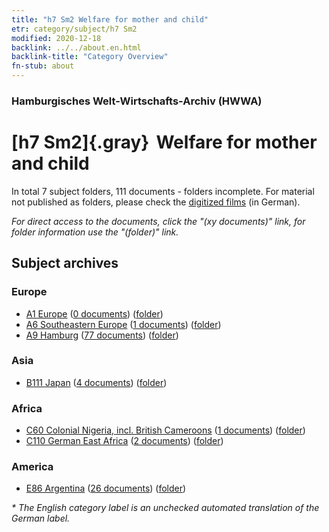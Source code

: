 ```yaml
---
title: "h7 Sm2 Welfare for mother and child"
etr: category/subject/h7 Sm2
modified: 2020-12-18
backlink: ../../about.en.html
backlink-title: "Category Overview"
fn-stub: about
---
```


### Hamburgisches Welt-Wirtschafts-Archiv (HWWA)
# [h7 Sm2]{.gray}&#8201; Welfare for mother and child&#160; 





In total 7 subject folders, 111 documents - folders incomplete.
For material not published as folders, please check the [digitized films](/film/h1_sh) (in German).

_For direct access to the documents, click the "(xy documents)" link, for folder information use the "(folder)" link._

## Subject archives



### Europe

- [A1 Europe](../../../geo/about.en.html#A1) (<a href="https://dfg-viewer.de/show/?tx_dlf[id]=https://pm20.zbw.eu/mets/sh/1408xx/140892/1446xx/144681/public.mets.en.xml" target="_blank">0 documents</a>) ([folder](http://purl.org/pressemappe20/folder/sh/140892,144681))
- [A6 Southeastern Europe](../../../geo/about.en.html#A6) (<a href="https://dfg-viewer.de/show/?tx_dlf[id]=https://pm20.zbw.eu/mets/sh/1409xx/140900/1446xx/144681/public.mets.en.xml" target="_blank">1 documents</a>) ([folder](http://purl.org/pressemappe20/folder/sh/140900,144681))
- [A9 Hamburg](../../../geo/about.en.html#A9) (<a href="https://dfg-viewer.de/show/?tx_dlf[id]=https://pm20.zbw.eu/mets/sh/1409xx/140905/1446xx/144681/public.mets.en.xml" target="_blank">77 documents</a>) ([folder](http://purl.org/pressemappe20/folder/sh/140905,144681))

### Asia

- [B111 Japan](../../../geo/about.en.html#B111) (<a href="https://dfg-viewer.de/show/?tx_dlf[id]=https://pm20.zbw.eu/mets/sh/1412xx/141272/1446xx/144681/public.mets.en.xml" target="_blank">4 documents</a>) ([folder](http://purl.org/pressemappe20/folder/sh/141272,144681))

### Africa

- [C60 Colonial Nigeria, incl. British Cameroons](../../../geo/about.en.html#C60) (<a href="https://dfg-viewer.de/show/?tx_dlf[id]=https://pm20.zbw.eu/mets/sh/1414xx/141409/1446xx/144681/public.mets.en.xml" target="_blank">1 documents</a>) ([folder](http://purl.org/pressemappe20/folder/sh/141409,144681))
- [C110 German East Africa](../../../geo/about.en.html#C110) (<a href="https://dfg-viewer.de/show/?tx_dlf[id]=https://pm20.zbw.eu/mets/sh/1414xx/141471/1446xx/144681/public.mets.en.xml" target="_blank">2 documents</a>) ([folder](http://purl.org/pressemappe20/folder/sh/141471,144681))

### America

- [E86 Argentina](../../../geo/about.en.html#E86) (<a href="https://dfg-viewer.de/show/?tx_dlf[id]=https://pm20.zbw.eu/mets/sh/1416xx/141692/1446xx/144681/public.mets.en.xml" target="_blank">26 documents</a>) ([folder](http://purl.org/pressemappe20/folder/sh/141692,144681))


_* The English category label is an unchecked automated translation of the German label._

